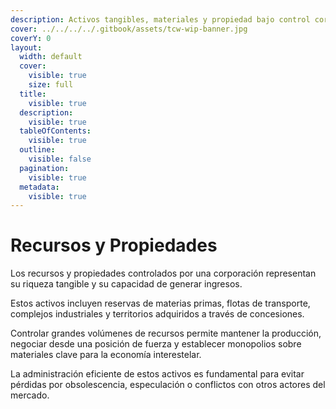 ```yaml
---
description: Activos tangibles, materiales y propiedad bajo control corporativo.
cover: ../../../../.gitbook/assets/tcw-wip-banner.jpg
coverY: 0
layout:
  width: default
  cover:
    visible: true
    size: full
  title:
    visible: true
  description:
    visible: true
  tableOfContents:
    visible: true
  outline:
    visible: false
  pagination:
    visible: true
  metadata:
    visible: true
---
```


# Recursos y Propiedades

Los recursos y propiedades controlados por una corporación representan su riqueza tangible y su capacidad de generar ingresos.

Estos activos incluyen reservas de materias primas, flotas de transporte, complejos industriales y territorios adquiridos a través de concesiones.

Controlar grandes volúmenes de recursos permite mantener la producción, negociar desde una posición de fuerza y establecer monopolios sobre materiales clave para la economía interestelar.

La administración eficiente de estos activos es fundamental para evitar pérdidas por obsolescencia, especulación o conflictos con otros actores del mercado.
